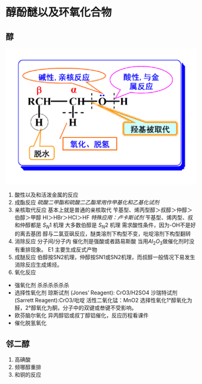 # 醇酚醚以及环氧化合物
## 醇
![反应概览](9_01.png)
1. 酸性以及和活泼金属的反应
2. 成酯反应
*硫酸二甲酯和硫酸二乙酯常用作甲基化和乙基化试剂*
3. 亲核取代反应
基本上就是普通的亲核取代
苄基型、烯丙型醇＞叔醇＞仲醇＞伯醇＞甲醇
HI＞HBr＞HCl＞HF
*特殊应用：卢卡斯试剂*
苄基型、烯丙型、叔和仲醇都是 $S_N1$ 机理
大多数伯醇是 $S_N2$ 机理
需求酸性条件，因为-OH不是好的离去基团
醇与二氯亚砜反应，醚类溶剂下构型不变，吡啶溶剂下构型翻转
4. 消除反应
分子间/分子内
催化剂是强酸或者路易斯酸
当用$Al_2O_3$做催化剂时没有重排现象。
E1
主要生成反式产物
5. 成醚反应
伯醇按SN2机理，仲醇按SN1或SN2机理，而叔醇一般情况下易发生消除反应生成烯烃。
6. 氧化反应
- 强氧化剂
杀杀杀杀杀杀
- 选择性氧化剂
琼斯试剂 (Jones’ Reagent): CrO3/H2SO4
沙瑞特试剂 (Sarrett Reagent):CrO3/吡啶
活性二氧化锰：MnO2
选择性氧化1°醇氧化为醛，2°醇氧化为酮，分子中的双键或叁键不受影响。
- 欧芬脑尔氧化
异丙醇铝或叔丁醇铝催化，反应历程看课件
- 催化脱氢氧化
## 邻二醇
1. 高碘酸
2. 频哪醇重排
3. 和铜的反应